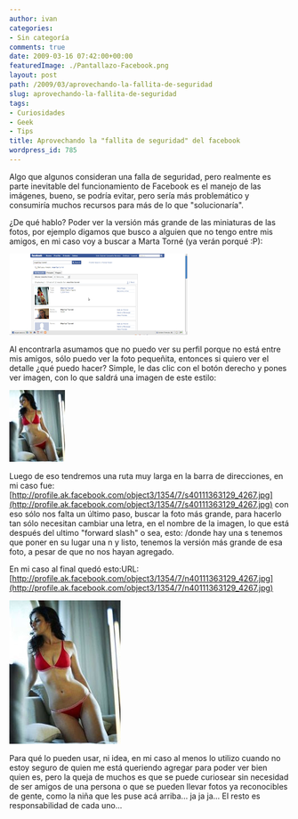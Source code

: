 ```yaml
---
author: ivan
categories:
- Sin categoría
comments: true
date: 2009-03-16 07:42:00+00:00
featuredImage: ./Pantallazo-Facebook.png
layout: post
path: /2009/03/aprovechando-la-fallita-de-seguridad
slug: aprovechando-la-fallita-de-seguridad
tags:
- Curiosidades
- Geek
- Tips
title: Aprovechando la "fallita de seguridad" del facebook
wordpress_id: 785
---
```


Algo que algunos consideran una falla de seguridad, pero realmente es parte inevitable del funcionamiento de Facebook es el manejo de las imágenes, bueno, se podría evitar, pero sería más problemático y consumiría muchos recursos para más de lo que "solucionaría".

¿De qué hablo? Poder ver la versión más grande de las miniaturas de las fotos, por ejemplo digamos que busco a alguien que no tengo entre mis amigos, en mi caso voy a buscar a Marta Torné (ya verán porqué :P):

[![](./Pantallazo-Facebook.png)](http://1.bp.blogspot.com/_T2UWuNJg3dQ/Sb2_c14eY_I/AAAAAAAABZY/H_5ivvSFHI8/s1600-h/Pantallazo-Facebook.png)

Al encontrarla asumamos que no puedo ver su perfil porque no está entre mis amigos, sólo puedo ver la foto pequeñita, entonces si quiero ver el detalle ¿qué puedo hacer? Simple, le das clic con el botón derecho y pones ver imagen, con lo que saldrá una imagen de este estilo:

[![](./s40111363129_4267.jpg)](http://3.bp.blogspot.com/_T2UWuNJg3dQ/Sb3A4rFZSDI/AAAAAAAABZg/12942wxRhjM/s1600-h/s40111363129_4267.jpg)

Luego de eso tendremos una ruta muy larga en la barra de direcciones, en mi caso fue: [http://profile.ak.facebook.com/object3/1354/7/s40111363129_4267.jpg](http://profile.ak.facebook.com/object3/1354/7/s40111363129_4267.jpg) con eso sólo nos falta un último paso, buscar la foto más grande, para hacerlo tan sólo necesitan cambiar una letra, en el nombre de la imagen, lo que está después del ultimo "forward slash" o sea, esto: /donde hay una s tenemos que poner en su lugar una n y listo, tenemos la versión más grande de esa foto, a pesar de que no nos hayan agregado.

En mi caso al final quedó esto:URL: [http://profile.ak.facebook.com/object3/1354/7/n40111363129_4267.jpg](http://profile.ak.facebook.com/object3/1354/7/n40111363129_4267.jpg)

[![](./n40111363129_4267.jpg)](http://2.bp.blogspot.com/_T2UWuNJg3dQ/Sb3B2z3zfnI/AAAAAAAABZo/VZ7CLxbVMG4/s1600-h/n40111363129_4267.jpg)

Para qué lo pueden usar, ni idea, en mi caso al menos lo utilizo cuando no estoy seguro de quien me está queriendo agregar para poder ver bien quien es, pero la queja de muchos es que se puede curiosear sin necesidad de ser amigos de una persona o que se pueden llevar fotos ya reconocibles de gente, como la niña que les puse acá arriba... ja ja ja... El resto es responsabilidad de cada uno...